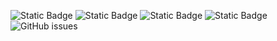 ![Static Badge](https://img.shields.io/badge/blacklists-60-000000) ![Static Badge](https://img.shields.io/badge/blacklisted-2690127-cc0000) ![Static Badge](https://img.shields.io/badge/whitelisted-2245-00CC00) ![Static Badge](https://img.shields.io/badge/streaming_blacklist-28107-000000) ![GitHub issues](https://img.shields.io/github/issues/fabriziosalmi/blacklists)
